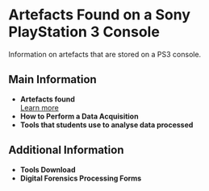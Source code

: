 # Artefacts Found on a Sony PlayStation 3 Console

<div class="info-box">
  Information on artefacts that are stored on a PS3 console.
</div>

## Main Information
- **Artefacts found**  
  [Learn more](page2.md)
- **How to Perform a Data Acquisition**
- **Tools that students use to analyse data processed**

## Additional Information
- **Tools Download**
- **Digital Forensics Processing Forms**


